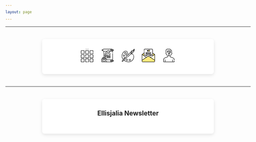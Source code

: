 ```yaml
---
layout: page
---
```

<center>
<hr width="100%" size="3">
<div class="container">
        <a href="https://ellisjalia.com"><img src="/assets/icons/menu-bw.png" style="width:43px;height:43px;justify-content:center;display:inline-block;border:1px;margin: 0px 8px;padding:2px;"/></a>
        <a href="https://ellisjalia.com/essays"><img src="/assets/icons/quill-bw.png" style="width:43px;height:43px;justify-content:center;display:inline-block;border:1px;margin: 0px 8px;padding:2px;"/></a>
        <a href="https://ellisjalia.com/art"><img src="/assets/icons/paint-palette-bw.png" style="width:43px;height:43px;justify-content:center;display:inline-block;border:1px;margin: 0px 8px;padding:2px;"/></a>
        <a href="https://ellisjalia.com/newsletter"><img src="/assets/icons/newsletter.png" style="width:43px;height:43px;justify-content:center;display:inline-block;border:1px;margin: 0px 8px;padding:2px;"/></a>
        <a href="https://ellisjalia.com/about"><img src="/assets/icons/unknown-bw.png" style="width:43px;height:43px;justify-content:center;display:inline-block;border:1px;margin: 0px 8px;padding:2px;"/></a>
 </div>
  <hr width="100%" size="3">
  </center>

<!-- Improved Paywall Implementation -->
<!DOCTYPE html>
<html lang="en">
<head>
  <meta charset="UTF-8">
  <meta name="viewport" content="width=device-width, initial-scale=1.0">
  <title>Newsletter Subscription - ellisjalia.com</title>
  <style>
    body {
      font-family: -apple-system, BlinkMacSystemFont, "Segoe UI", Roboto, "Helvetica Neue", Arial, sans-serif;
      line-height: 1.6;
      color: #333;
      max-width: 800px;
      margin: 0 auto;
      padding: 20px;
    }
    .container {
      margin: 40px auto;
      max-width: 500px;
      text-align: center;
      border-radius: 8px;
      box-shadow: 0 4px 12px rgba(0,0,0,0.1);
      padding: 30px;
      background: #fff;
    }
    h2 {
      margin-top: 0;
      color: #222;
    }
    .btn {
      background: #4285f4;
      color: white;
      border: none;
      padding: 12px 24px;
      border-radius: 4px;
      font-size: 16px;
      cursor: pointer;
      transition: background 0.3s ease;
      display: inline-block;
      margin-top: 10px;
    }
    .btn:hover {
      background: #3367d6;
    }
    .btn-outline {
      background: transparent;
      color: #4285f4;
      border: 1px solid #4285f4;
    }
    .btn-outline:hover {
      background: #f1f5ff;
    }
    .loading {
      display: inline-block;
      width: 20px;
      height: 20px;
      border: 3px solid rgba(255,255,255,.3);
      border-radius: 50%;
      border-top-color: #fff;
      animation: spin 1s ease-in-out infinite;
    }
    @keyframes spin {
      to { transform: rotate(360deg); }
    }
    .error {
      background: #ffebee;
      color: #c62828;
      padding: 12px;
      border-radius: 4px;
      margin: 10px 0;
    }
    .success {
      background: #e8f5e9;
      color: #2e7d32;
      padding: 12px;
      border-radius: 4px;
      margin: 10px 0;
    }
    #firebaseui-auth-container {
      margin-top: 20px;
    }
    .premium-content {
      margin-top: 30px;
      padding: 20px;
      background: #f9f9f9;
      border-radius: 8px;
    }
    .logout-link {
      display: block;
      margin-top: 20px;
      color: #666;
      text-decoration: underline;
      cursor: pointer;
    }
    .status-badge {
      display: inline-block;
      padding: 4px 8px;
      border-radius: 20px;
      font-size: 12px;
      font-weight: bold;
      background: #e0f2f1;
      color: #00796b;
      margin-bottom: 10px;
    }
  </style>

  <!-- Firebase & Stripe SDKs -->
  <script src="https://www.gstatic.com/firebasejs/10.8.1/firebase-app-compat.js"></script>
  <script src="https://www.gstatic.com/firebasejs/10.8.1/firebase-auth-compat.js"></script>
  <script defer src="https://www.gstatic.com/firebasejs/10.8.1/firebase-firestore-compat.js"></script>
  <script defer src="https://www.gstatic.com/firebasejs/10.8.1/firebase-functions-compat.js"></script>
  <script defer src="https://www.gstatic.com/firebasejs/ui/6.0.2/firebase-ui-auth.js"></script>
  <link rel="stylesheet" href="https://www.gstatic.com/firebasejs/ui/6.0.2/firebase-ui-auth.css" />
  <script defer src="https://js.stripe.com/v3/"></script>
</head>
<body>
  <div class="container">
    <h2>Ellisjalia Newsletter</h2>
    <!-- Status display area -->
    <div id="status-area"></div>
    <!-- Firebase Auth Container -->
    <div id="firebaseui-auth-container"></div>
    <!-- Premium Content -->
    <div id="premium-content" style="display: none;">
      <div class="status-badge">Premium Member</div>
      <h3>Exclusive Content</h3>
      <div class="premium-content">
        <p>Welcome to your exclusive members-only content. Thank you for supporting Ellisjalia Newsletter!</p>
        <!-- Your premium content here -->
      </div>
      <a class="logout-link" id="logout-button">Sign out</a>
    </div>
    <!-- Subscription Area -->
    <div id="subscription-area" style="display: none;">
      <p>Subscribe to access premium content and exclusive features.</p>
      <button id="subscribe-button" class="btn">Subscribe Now</button>
    </div>
  </div>

  <script>
    document.addEventListener("DOMContentLoaded", () => {
      // Status display functions
      function showStatus(message, type = 'info') {
        const statusArea = document.getElementById('status-area');
        statusArea.innerHTML = `<div class="${type}">${message}</div>`;
      }
      
      function showLoading(message = 'Please wait...') {
        showStatus(`<div class="loading"></div> ${message}`, 'info');
      }
      
      // Initialize Firebase
      const firebaseConfig = {
        apiKey: "AIzaSyDLRxkrPfPbskX2kyNgNMk4MDg-5volGTI",
        authDomain: "ellisjalia-db.firebaseapp.com",
        projectId: "ellisjalia-db",
        storageBucket: "ellisjalia-db.appspot.com",
        messagingSenderId: "269108432993",
        appId: "1:269108432993:web:93262054eb937faf789a20",
      };
      
      firebase.initializeApp(firebaseConfig);
      
      const auth = firebase.auth();
      let db, functions, stripe, ui;
      
      // Enable persistent login
      auth.setPersistence(firebase.auth.Auth.Persistence.LOCAL)
        .catch(error => {
          console.error("Auth persistence error:", error);
          showStatus("Login persistence error: " + error.message, 'error');
        });
      
      // Load deferred libraries
      function loadDeferredLibraries() {
        db = firebase.firestore();
        functions = firebase.app().functions("europe-west2");
        stripe = Stripe("pk_test_51RHASqEIRcgFdVmxdqinCh52Khs11e9HL2boBXeZrd2gBZaVhOx7vLaNcVELgoJMruZswd8tyjJgx5pyEt3LlOpe005GelRYPh");
        ui = firebaseui.auth.AuthUI.getInstance() || new firebaseui.auth.AuthUI(auth);
        
        db.enableNetwork().catch(error => {
          console.error("Database connection error:", error);
          showStatus("Database connection error. Please refresh and try again.", 'error');
        });
        
        // Set up logout button handler
        document.getElementById('logout-button').addEventListener('click', () => {
          auth.signOut()
            .then(() => {
              showStatus("You have been signed out.", 'success');
            })
            .catch(error => {
              console.error("Sign out error:", error);
              showStatus("Error signing out: " + error.message, 'error');
            });
        });
        
        // Set up subscription button handler
        document.getElementById('subscribe-button').addEventListener('click', startCheckout);
      }
      
      // Check if user has an active subscription
      async function checkSubscriptionStatus(uid) {
        try {
          const snap = await db.collection("users").doc(uid).get();
          return snap.exists && snap.data().status === "active";
        } catch (error) {
          console.error("Subscription check error:", error);
          showStatus("Error checking subscription: " + error.message, 'error');
          return false;
        }
      }
      
      // Start Stripe checkout process
      async function startCheckout() {
        showLoading("Preparing checkout...");
        
        try {
          const createCheckout = functions.httpsCallable("createCheckoutSession");
          const { data } = await createCheckout({
            successUrl: window.location.origin + "/newsletter?success=true",
            cancelUrl: window.location.origin + "/newsletter?canceled=true"
          });
          
          if (data?.url) {
            window.location.href = data.url;
          } else {
            showStatus("Could not start checkout process.", 'error');
          }
        } catch (error) {
          console.error("Checkout error:", error);
          showStatus("Checkout error: " + error.message, 'error');
        }
      }
      
      // Handle authenticated user
      async function handleAuthenticatedUser(user) {
        showLoading("Checking your subscription...");
        
        // Ensure libraries are loaded
        if (!db) {
          await new Promise(resolve => {
            const checkInterval = setInterval(() => {
              if (db) {
                clearInterval(checkInterval);
                resolve();
              }
            }, 100);
          });
        }
        
        // Check subscription status
        const isSubscribed = await checkSubscriptionStatus(user.uid);
        
        if (isSubscribed) {
          // Show premium content
          document.getElementById('premium-content').style.display = 'block';
          document.getElementById('subscription-area').style.display = 'none';
          document.getElementById('firebaseui-auth-container').style.display = 'none';
          document.getElementById('status-area').style.display = 'none';
        } else {
          // Show subscription options
          document.getElementById('premium-content').style.display = 'none';
          document.getElementById('subscription-area').style.display = 'block';
          document.getElementById('firebaseui-auth-container').style.display = 'none';
          showStatus(`Welcome, ${user.email}! Subscribe to access premium content.`, 'info');
        }
      }
      
      // Initialize auth UI
      function initializeAuthUI() {
        showStatus("Sign in or create an account to continue", 'info');
        
        ui.start('#firebaseui-auth-container', {
          signInOptions: [firebase.auth.EmailAuthProvider.PROVIDER_ID],
          signInFlow: 'popup',
          callbacks: {
            signInSuccessWithAuthResult: () => false
          }
        });
        
        // Custom auth UI labels
        setTimeout(() => {
          const titleElements = document.querySelectorAll('.firebaseui-title');
          titleElements.forEach(el => {
            if (el.textContent.includes('Sign in with email')) {
              el.textContent = 'Sign in or create an account';
            }
          });
        }, 100);
      }
      
      // Handle URL parameters
      function handleUrlParams() {
        const urlParams = new URLSearchParams(window.location.search);
        
        if (urlParams.get('success') === 'true') {
          showStatus("Payment successful! Your subscription is now active.", 'success');
        } else if (urlParams.get('canceled') === 'true') {
          showStatus("Payment canceled. You can subscribe at any time.", 'info');
        }
      }
      
      // Auth state change listener
      auth.onAuthStateChanged(user => {
        if (!db) {
          loadDeferredLibraries();
        }
        
        handleUrlParams();
        
        if (user) {
          handleAuthenticatedUser(user);
        } else {
          document.getElementById('premium-content').style.display = 'none';
          document.getElementById('subscription-area').style.display = 'none';
          document.getElementById('firebaseui-auth-container').style.display = 'block';
          
          if (ui) {
            initializeAuthUI();
          } else {
            // Wait for UI to load
            const uiCheckInterval = setInterval(() => {
              if (ui) {
                clearInterval(uiCheckInterval);
                initializeAuthUI();
              }
            }, 100);
          }
        }
      });
    });
  </script>
</body>
</html>


